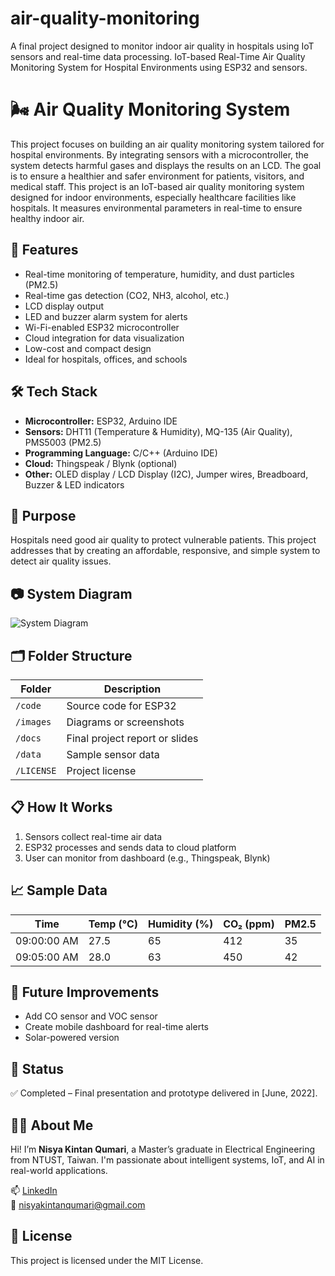 # air-quality-monitoring
A final project designed to monitor indoor air quality in hospitals using IoT sensors and real-time data processing. IoT-based Real-Time Air Quality Monitoring System for Hospital Environments using ESP32 and sensors.

# 🌬️ Air Quality Monitoring System
This project focuses on building an air quality monitoring system tailored for hospital environments. By integrating sensors with a microcontroller, the system detects harmful gases and displays the results on an LCD. The goal is to ensure a healthier and safer environment for patients, visitors, and medical staff. This project is an IoT-based air quality monitoring system designed for indoor environments, especially healthcare facilities like hospitals. It measures environmental parameters in real-time to ensure healthy indoor air.

## 📌 Features
- Real-time monitoring of temperature, humidity, and dust particles (PM2.5)
- Real-time gas detection (CO2, NH3, alcohol, etc.)
- LCD display output
- LED and buzzer alarm system for alerts
- Wi-Fi-enabled ESP32 microcontroller
- Cloud integration for data visualization
- Low-cost and compact design
- Ideal for hospitals, offices, and schools

## 🛠️ Tech Stack
- **Microcontroller:** ESP32, Arduino IDE
- **Sensors:** DHT11 (Temperature & Humidity), MQ-135 (Air Quality), PMS5003 (PM2.5)
- **Programming Language:** C/C++ (Arduino IDE)
- **Cloud:** Thingspeak / Blynk (optional)
- **Other:** OLED display / LCD Display (I2C), Jumper wires, Breadboard, Buzzer & LED indicators

## 🎯 Purpose
Hospitals need good air quality to protect vulnerable patients. This project addresses that by creating an affordable, responsive, and simple system to detect air quality issues.

## 📷 System Diagram
![System Diagram](images/system-diagram.png)

## 🗂️ Folder Structure
| Folder | Description |
|--------|-------------|
| `/code` | Source code for ESP32 |
| `/images` | Diagrams or screenshots |
| `/docs` | Final project report or slides |
| `/data` | Sample sensor data |
| `/LICENSE` | Project license |

## 📋 How It Works
1. Sensors collect real-time air data
2. ESP32 processes and sends data to cloud platform
3. User can monitor from dashboard (e.g., Thingspeak, Blynk)

## 📈 Sample Data
| Time        | Temp (°C) | Humidity (%) | CO₂ (ppm) | PM2.5 |
|-------------|-----------|---------------|-----------|--------|
| 09:00:00 AM | 27.5      | 65            | 412       | 35     |
| 09:05:00 AM | 28.0      | 63            | 450       | 42     |

## 🧠 Future Improvements
- Add CO sensor and VOC sensor
- Create mobile dashboard for real-time alerts
- Solar-powered version

## 📌 Status
✅ Completed – Final presentation and prototype delivered in [June, 2022].

## 🙋‍♀️ About Me

Hi! I’m **Nisya Kintan Qumari**, a Master’s graduate in Electrical Engineering from NTUST, Taiwan. I'm passionate about intelligent systems, IoT, and AI in real-world applications.

📫 [LinkedIn](https://www.linkedin.com/in/nisyakintanqumari)  
📧 nisyakintanqumari@gmail.com

## 📜 License
This project is licensed under the MIT License.

